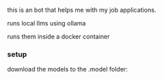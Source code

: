 this is an bot that helps me with my job applications.  

runs local llms using ollama  

runs them inside a docker container

### setup 

download the models to the .model folder: 



